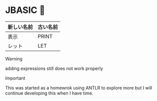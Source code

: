 # JBASIC 🏯

|新しい名前| 古い名前 |
|--------|-----------|
|表示    |PRINT   |
|レット  |LET     |

> [!WARNING]
> adding expressions still does not work properly


> [!IMPORTANT]
> This was started as a homewrok using ANTLR to explore
> more but I will continue developing this when I have time.
